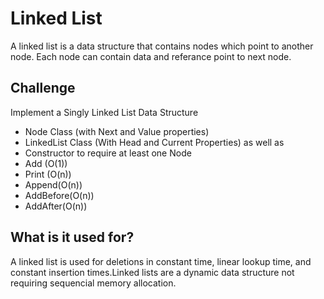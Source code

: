 # Linked List

A linked list is a data structure that contains nodes which point to another node. Each node can contain data and referance point to next node.


## Challenge
Implement a Singly Linked List Data Structure
- Node Class (with Next and Value properties)
- LinkedList Class (With Head and Current Properties) as well as
- Constructor to require at least one Node
- Add (O(1))
- Print (O(n))
- Append(O(n))
- AddBefore(O(n))
- AddAfter(O(n))

## What is it used for?

A linked list is used for deletions in constant time, linear lookup time, and constant insertion times.Linked lists are a dynamic data structure not requiring sequencial memory allocation. 


 
